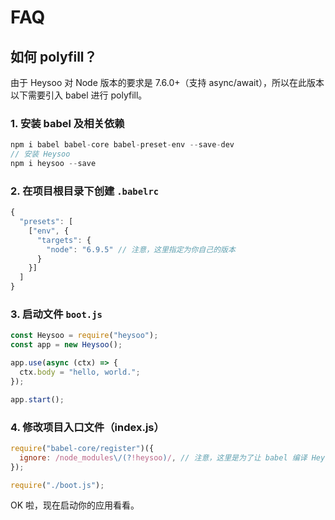 # FAQ

## 如何 polyfill？

由于 Heysoo 对 Node 版本的要求是 7.6.0+（支持 async/await），所以在此版本以下需要引入 babel 进行 polyfill。

### 1. 安装 babel 及相关依赖

```js
npm i babel babel-core babel-preset-env --save-dev
// 安装 Heysoo
npm i heysoo --save
```

### 2. 在项目根目录下创建 `.babelrc`

```js
{
  "presets": [
    ["env", {
      "targets": {
        "node": "6.9.5" // 注意，这里指定为你自己的版本
      }
    }]
  ]
}
```

### 3. 启动文件 `boot.js`

```js
const Heysoo = require("heysoo");
const app = new Heysoo();

app.use(async (ctx) => {
  ctx.body = "hello, world.";
});

app.start();
```

### 4. 修改项目入口文件（index.js）

```js
require("babel-core/register")({
  ignore: /node_modules\/(?!heysoo)/, // 注意，这里是为了让 babel 编译 Heysoo 的代码
});

require("./boot.js");
```

OK 啦，现在启动你的应用看看。
